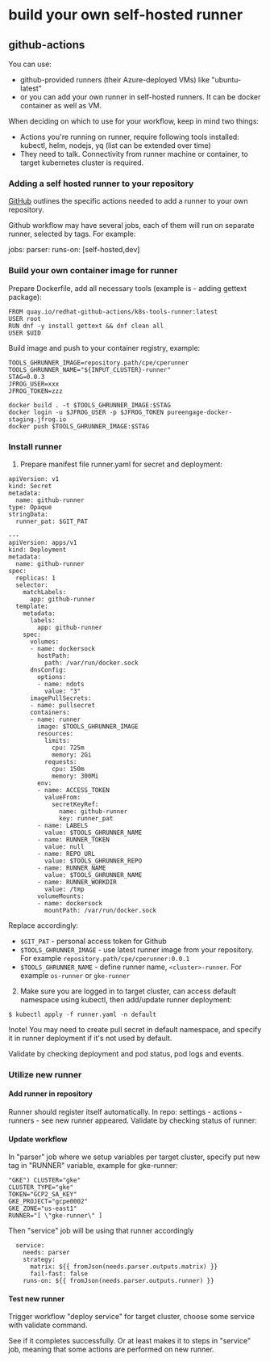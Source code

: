 # build your own self-hosted runner

## github-actions
You can use:

- github-provided runners (their Azure-deployed VMs) like "ubuntu-latest"
- or you can add your own runner in self-hosted runners. It can be docker container as well as VM.

When deciding on which to use for your workflow, keep in mind two things:

- Actions you're running on runner, require following tools installed: kubectl, helm, nodejs, yq (list can be extended over time)
- They need to talk. Connectivity from runner machine or container, to target kubernetes cluster is required.

### Adding a self hosted runner to your repository
[GitHub](https://docs.github.com/en/actions/hosting-your-own-runners/adding-self-hosted-runners#adding-a-self-hosted-runner-to-a-repository) outlines the specific actions needed to add a runner to your own repository.


Github workflow may have several jobs, each of them will run on separate runner, selected by tags. For example:

jobs:
  parser:
    runs-on: [self-hosted,dev]

### Build your own container image for runner

Prepare Dockerfile, add all necessary tools (example is - adding gettext package):
```
FROM quay.io/redhat-github-actions/k8s-tools-runner:latest
USER root
RUN dnf -y install gettext && dnf clean all
USER $UID
```
Build image and push to your container registry, example:
```
TOOLS_GHRUNNER_IMAGE=repository.path/cpe/cperunner
TOOLS_GHRUNNER_NAME="${INPUT_CLUSTER}-runner"
STAG=0.0.3
JFROG_USER=xxx
JFROG_TOKEN=zzz

docker build . -t $TOOLS_GHRUNNER_IMAGE:$STAG
docker login -u $JFROG_USER -p $JFROG_TOKEN pureengage-docker-staging.jfrog.io
docker push $TOOLS_GHRUNNER_IMAGE:$STAG
```

### Install runner

1. Prepare manifest file runner.yaml for secret and deployment:
```
apiVersion: v1
kind: Secret
metadata:
  name: github-runner
type: Opaque
stringData:
  runner_pat: $GIT_PAT

---
apiVersion: apps/v1
kind: Deployment
metadata:
  name: github-runner
spec:
  replicas: 1
  selector:
    matchLabels:
      app: github-runner
  template:
    metadata:
      labels:
        app: github-runner
    spec:
      volumes:
      - name: dockersock
        hostPath:
          path: /var/run/docker.sock
      dnsConfig:
        options:
        - name: ndots
          value: "3"
      imagePullSecrets:
      - name: pullsecret
      containers:
      - name: runner
        image: $TOOLS_GHRUNNER_IMAGE
        resources:
          limits:
            cpu: 725m
            memory: 2Gi
          requests:
            cpu: 150m
            memory: 300Mi
        env:
        - name: ACCESS_TOKEN
          valueFrom:
            secretKeyRef:
              name: github-runner
              key: runner_pat
        - name: LABELS
          value: $TOOLS_GHRUNNER_NAME
        - name: RUNNER_TOKEN
          value: null
        - name: REPO_URL
          value: $TOOLS_GHRUNNER_REPO
        - name: RUNNER_NAME
          value: $TOOLS_GHRUNNER_NAME
        - name: RUNNER_WORKDIR
          value: /tmp
        volumeMounts:
        - name: dockersock
          mountPath: /var/run/docker.sock
```
Replace accordingly:
- `$GIT_PAT` - personal access token for Github
- `$TOOLS_GHRUNNER_IMAGE` - use latest runner image from your repository. For example `repository.path/cpe/cperunner:0.0.1`
- `$TOOLS_GHRUNNER_NAME` - define runner name, `<cluster>-runner`. For example `os-runner` or `gke-runner`

2. Make sure you are logged in to target cluster, can access default namespace using kubectl, then add/update runner deployment:

`$ kubectl apply -f runner.yaml -n default`

!note! You may need to create pull secret in default namespace, and specify it in runner deployment if it's not used by default.

Validate by checking deployment and pod status, pod logs and events.


### Utilize new runner
#### Add runner in repository

Runner should register itself automatically. In repo: settings - actions - runners - see new runner appeared. 
Validate by checking status of runner:

#### Update workflow

In "parser" job where we setup variables per target cluster, specify put new tag in "RUNNER" variable, example for gke-runner:
```
"GKE") CLUSTER="gke"
CLUSTER_TYPE="gke"
TOKEN="GCP2_SA_KEY"
GKE_PROJECT="gcpe0002"
GKE_ZONE="us-east1"
RUNNER="[ \"gke-runner\" ]
```
Then "service" job will be using that runner accordingly
```
  service:
    needs: parser
    strategy:
      matrix: ${{ fromJson(needs.parser.outputs.matrix) }}
      fail-fast: false
    runs-on: ${{ fromJson(needs.parser.outputs.runner) }}
```

#### Test new runner

Trigger workflow "deploy service" for target cluster, choose some service with validate command.

See if it completes successfully. Or at least makes it to steps in "service" job, meaning that some actions are performed on new runner.
